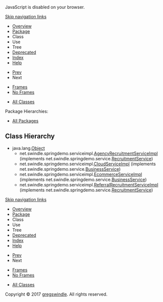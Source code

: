JavaScript is disabled on your browser.

[Skip navigation
    links](#skip.navbar.top "Skip navigation links")

  - [Overview](../../../../overview-summary.md)
  - [Package](package-summary.md)
  - Class
  - Use
  - Tree
  - [Deprecated](../../../../deprecated-list.md)
  - [Index](../../../../index-all.md)
  - [Help](../../../../help-doc.md)

<!-- end list -->

  - [Prev](../../../../net/swindle/springdemo/service/package-tree.md)
  - Next

<!-- end list -->

  - [Frames](../../../../index.md?net/swindle/springdemo/serviceimpl/package-tree.md)
  - [No Frames](package-tree.md)

<!-- end list -->

  - [All Classes](../../../../allclasses-noframe.md)

Package Hierarchies:

  - [All
    Packages](../../../../overview-tree.md)

## Class Hierarchy

  - java.lang.[Object](http://docs.oracle.com/javase/8/docs/api/java/lang/Object.md?is-external=true "class or interface in java.lang")
      - net.swindle.springdemo.serviceimpl.[AgencyRecruitmentServiceImpl](../../../../net/swindle/springdemo/serviceimpl/AgencyRecruitmentServiceImpl.md "class in net.swindle.springdemo.serviceimpl")
        (implements
        net.swindle.springdemo.service.[RecruitmentService](../../../../net/swindle/springdemo/service/RecruitmentService.md "interface in net.swindle.springdemo.service"))
      - net.swindle.springdemo.serviceimpl.[CloudServiceImpl](../../../../net/swindle/springdemo/serviceimpl/CloudServiceImpl.md "class in net.swindle.springdemo.serviceimpl")
        (implements
        net.swindle.springdemo.service.[BusinessService](../../../../net/swindle/springdemo/service/BusinessService.md "interface in net.swindle.springdemo.service"))
      - net.swindle.springdemo.serviceimpl.[EcommerceServiceImpl](../../../../net/swindle/springdemo/serviceimpl/EcommerceServiceImpl.md "class in net.swindle.springdemo.serviceimpl")
        (implements
        net.swindle.springdemo.service.[BusinessService](../../../../net/swindle/springdemo/service/BusinessService.md "interface in net.swindle.springdemo.service"))
      - net.swindle.springdemo.serviceimpl.[ReferralRecruitmentServiceImpl](../../../../net/swindle/springdemo/serviceimpl/ReferralRecruitmentServiceImpl.md "class in net.swindle.springdemo.serviceimpl")
        (implements
        net.swindle.springdemo.service.[RecruitmentService](../../../../net/swindle/springdemo/service/RecruitmentService.md "interface in net.swindle.springdemo.service"))

[Skip navigation
    links](#skip.navbar.bottom "Skip navigation links")

  - [Overview](../../../../overview-summary.md)
  - [Package](package-summary.md)
  - Class
  - Use
  - Tree
  - [Deprecated](../../../../deprecated-list.md)
  - [Index](../../../../index-all.md)
  - [Help](../../../../help-doc.md)

<!-- end list -->

  - [Prev](../../../../net/swindle/springdemo/service/package-tree.md)
  - Next

<!-- end list -->

  - [Frames](../../../../index.md?net/swindle/springdemo/serviceimpl/package-tree.md)
  - [No Frames](package-tree.md)

<!-- end list -->

  - [All Classes](../../../../allclasses-noframe.md)

Copyright © 2017 [gregswindle](https://github.com/gregswindle). All
rights reserved.
